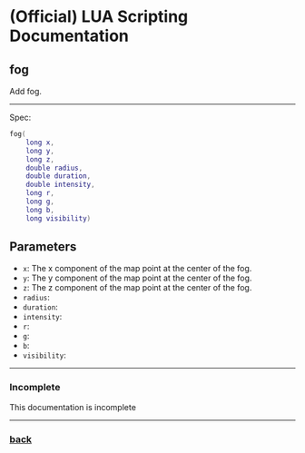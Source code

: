 
# (Official) LUA Scripting Documentation

## fog

Add fog.

___

Spec:

```lua
fog(
	long x,
	long y,
	long z,
	double radius,
	double duration,
	double intensity,
	long r,
	long g,
	long b,
	long visibility)
```

## Parameters

- `x`: The x component of the map point at the center of the fog.
- `y`: The y component of the map point at the center of the fog.
- `z`: The z component of the map point at the center of the fog.
- `radius`: 
- `duration`: 
- `intensity`: 
- `r`: 
- `g`: 
- `b`: 
- `visibility`: 

___

### Incomplete

This documentation is incomplete

___

### [back](../weather)
